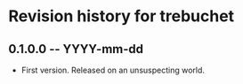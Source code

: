 # Revision history for trebuchet

## 0.1.0.0 -- YYYY-mm-dd

* First version. Released on an unsuspecting world.
